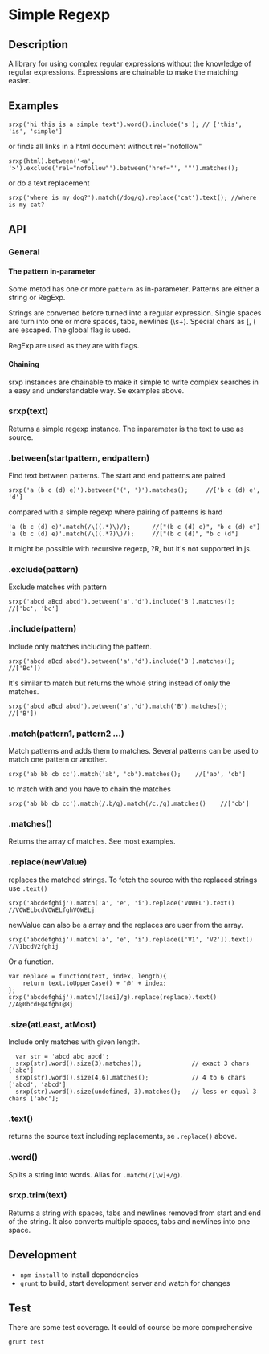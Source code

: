 # Simple Regexp

## Description

A library for using complex regular expressions without the knowledge of regular expressions. Expressions are chainable to make the matching easier. 

## Examples
    
    srxp('hi this is a simple text').word().include('s'); // ['this', 'is', 'simple']
    
or finds all links in a html document without rel="nofollow"
    
    srxp(html).between('<a', '>').exclude('rel="nofollow"').between('href="', '"').matches();
    
or do a text replacement

    srxp('where is my dog?').match(/dog/g).replace('cat').text(); //where is my cat?


## API

### General
#### The pattern in-parameter

Some metod has one or more `pattern` as in-parameter. Patterns are either a string or RegExp. 

Strings are converted before turned into a regular expression. Single spaces are turn into one or more spaces, tabs, newlines (\s+). Special chars as [, ( are escaped. The global flag is used. 

RegExp are used as they are with flags.  

#### Chaining
srxp instances are chainable to make it simple to write complex searches in a easy and understandable way. Se examples above.

### srxp(text)                        

Returns a simple regexp instance. The inparameter is the text to use as source. 
    
### .between(startpattern, endpattern)

Find text between patterns. The start and end patterns are paired 

    srxp('a (b c (d) e)').between('(', ')').matches();     //['b c (d) e', 'd']
    
compared with a simple regexp where pairing of patterns is hard

    'a (b c (d) e)'.match(/\((.*)\)/);      //["(b c (d) e)", "b c (d) e"]
    'a (b c (d) e)'.match(/\((.*?)\)/);     //["(b c (d)", "b c (d"]
    
It might be possible with recursive regexp, ?R, but it's not supported in js. 

### .exclude(pattern)

Exclude matches with pattern

    srxp('abcd aBcd abcd').between('a','d').include('B').matches();  //['bc', 'bc']

### .include(pattern)

Include only matches including the pattern. 

    srxp('abcd aBcd abcd').between('a','d').include('B').matches();     //['Bc'])
   
It's similar to match but returns the whole string instead of only the matches. 

    srxp('abcd aBcd abcd').between('a','d').match('B').matches();     //['B'])

### .match(pattern1, pattern2 ...)

Match patterns and adds them to matches. Several patterns can be used to match one pattern or another. 

    srxp('ab bb cb cc').match('ab', 'cb').matches();    //['ab', 'cb']
    
to match with and you have to chain the matches

    srxp('ab bb cb cc').match(/.b/g).match(/c./g).matches()    //['cb']
    
### .matches()

Returns the array of matches. See most examples. 

### .replace(newValue)

replaces the matched strings. To fetch the source with the replaced strings use `.text()`
    
    srxp('abcdefghij').match('a', 'e', 'i').replace('VOWEL').text() //VOWELbcdVOWELfghVOWELj

newValue can also be a array and the replaces are user from the array. 

    srxp('abcdefghij').match('a', 'e', 'i').replace(['V1', 'V2']).text() //V1bcdV2fghij
    
Or a function. 

    var replace = function(text, index, length){
        return text.toUpperCase() + '@' + index;
    };
    srxp('abcdefghij').match(/[aei]/g).replace(replace).text() //A@0bcdE@4fghI@8j

### .size(atLeast, atMost)

Include only matches with given length. 

      var str = 'abcd abc abcd';
      srxp(str).word().size(3).matches();              // exact 3 chars ['abc']
      srxp(str).word().size(4,6).matches();            // 4 to 6 chars ['abcd', 'abcd']
      srxp(str).word().size(undefined, 3).matches();   // less or equal 3 chars ['abc'];
      
### .text()

returns the source text including replacements, se `.replace()` above.

### .word()

Splits a string into words. Alias for `.match(/[\w]+/g)`. 

### srxp.trim(text)

Returns a string with spaces, tabs and newlines removed from start and end of the string.  It also converts multiple spaces, tabs and newlines into one space. 

## Development

- `npm install` to install dependencies
- `grunt` to build, start development server and watch for changes

## Test

There are some test coverage. It could of course be more comprehensive

    grunt test
   
   



